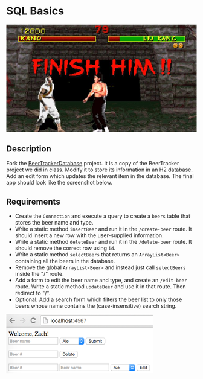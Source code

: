 # SQL Basics

![screenshot](screenshot.jpg)

## Description

Fork the [BeerTrackerDatabase](../projects/BeerTrackerDatabase) project. It is a copy of the BeerTracker project we did in class. Modify it to store its information in an H2 database. Add an edit form which updates the relevant item in the database. The final app should look like the screenshot below.

## Requirements

* Create the `Connection` and execute a query to create a `beers` table that stores the beer name and type.
* Write a static method `insertBeer` and run it in the `/create-beer` route. It should insert a new row with the user-supplied information.
* Write a static method `deleteBeer` and run it in the `/delete-beer` route. It should remove the correct row using `id`.
* Write a static method `selectBeers` that returns an `ArrayList<Beer>` containing all the beers in the database.
* Remove the global `ArrayList<Beer>` and instead just call `selectBeers` inside the "/" route.
* Add a form to edit the beer name and type, and create an `/edit-beer` route. Write a static method `updateBeer` and use it in that route. Then redirect to "/".
* Optional: Add a search form which filters the beer list to only those beers whose name contains the (case-insensitive) search string.

![screenshot](screenshot.png)
